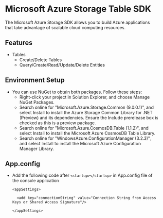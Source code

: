 ﻿# Microsoft Azure Storage Table SDK

 The Microsoft Azure Storage SDK allows you to build Azure applications that take advantage of scalable cloud computing resources.

## Features

- Tables
    - Create/Delete Tables
    - Query/Create/Read/Update/Delete Entities
    
## Environment Setup

- You can use NuGet to obtain both packages. Follow these steps:
  - Right-click your project in Solution Explorer, and choose Manage NuGet Packages.
  - Search online for "Microsoft.Azure.Storage.Common (9.0.0.1)", and select Install to install the Azure Storage Common Library for .NET (Preview) and its dependencies. Ensure the Include prerelease box is checked as this is a preview package.
  - Search online for "Microsoft.Azure.CosmosDB.Table (1.1.2)", and select Install to install the Microsoft Azure CosmosDB Table Library.
  - Search online for "WindowsAzure.ConfigurationManager (3.2.3)", and select Install to install the Microsoft Azure Configuration Manager Library.


## App.config

- Add the following code after `<startup></startup>` in App.config file of the console application 

    `<appSettings>`
    
        <add key="connectionString" value="Connection String from Access Keys or Shared Access Signature"/>
    
    `</appSettings>`
